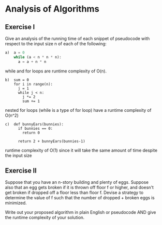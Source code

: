 # Analysis of Algorithms

## Exercise I

Give an analysis of the running time of each snippet of
pseudocode with respect to the input size n of each of the following:

```python
a)  a = 0
    while (a < n * n * n):
      a = a + n * n
```

while and for loops are runtime complexity of O(n).

```
b)  sum = 0
    for i in range(n):
      j = 1
      while j < n:
        j *= 2
        sum += 1
```

nested for loops (while is a type of for loop) have a runtime complexity of O(n^2)

```
c)  def bunnyEars(bunnies):
      if bunnies == 0:
        return 0

      return 2 + bunnyEars(bunnies-1)
```

runtime complexity of O(1) since it will take the same amount of time despite the input size

## Exercise II

Suppose that you have an n-story building and plenty of eggs. Suppose also that an egg gets broken if it is thrown off floor f or higher, and doesn't get broken if dropped off a floor less than floor f. Devise a strategy to determine the value of f such that the number of dropped + broken eggs is minimized.

Write out your proposed algorithm in plain English or pseudocode AND give the runtime complexity of your solution.

